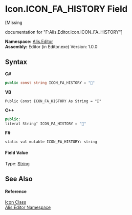 # Icon.ICON_FA_HISTORY Field
 

\[Missing <summary> documentation for "F:Alis.Editor.Icon.ICON_FA_HISTORY"\]

**Namespace:**&nbsp;<a href="b150ade4-39de-a232-5f06-d3cdc1b2c538">Alis.Editor</a><br />**Assembly:**&nbsp;Editor (in Editor.exe) Version: 1.0.0

## Syntax

**C#**<br />
``` C#
public const string ICON_FA_HISTORY = ""
```

**VB**<br />
``` VB
Public Const ICON_FA_HISTORY As String = ""
```

**C++**<br />
``` C++
public:
literal String^ ICON_FA_HISTORY = ""
```

**F#**<br />
``` F#
static val mutable ICON_FA_HISTORY: string
```


#### Field Value
Type: <a href="https://docs.microsoft.com/dotnet/api/system.string" target="_blank">String</a>

## See Also


#### Reference
<a href="cc0f883c-67f8-f772-c6d7-a60b129f22a7">Icon Class</a><br /><a href="b150ade4-39de-a232-5f06-d3cdc1b2c538">Alis.Editor Namespace</a><br />